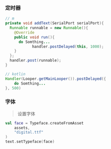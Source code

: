 <!-- 
title: 03-Android常用
sort: 
--> 

### 定时器

```java
// m
private void addText(SerialPort serialPort){
  Runnable runnable = new Runnable(){
    @Override
    public void run(){
      do Somthing...
			handler.postDelayed(this, 1000);
    }
  };
  handler.post(runnable);
}

// kotlin
Handler(Looper.getMainLooper()).postDelayed({
    do Somthing...
}, 500)
```

### 字体

> 设置字体

```kotlin
val face = Typeface.createFromAsset
    assets,
    "digital.ttf"
)
text.setTypeface(face)
```

